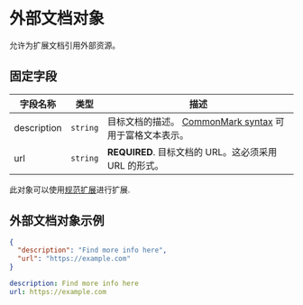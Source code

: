 # 外部文档对象

允许为扩展文档引用外部资源。

## 固定字段

| 字段名称                                         |   类型   | 描述                                                                                    |
| ------------------------------------------------ | :------: | --------------------------------------------------------------------------------------- |
| <a name="externalDocDescription"></a>description | `string` | 目标文档的描述。 [CommonMark syntax](https://spec.commonmark.org/) 可用于富格文本表示。 |
| <a name="externalDocUrl"></a>url                 | `string` | **REQUIRED**. 目标文档的 URL。这必须采用 URL 的形式。                                   |

此对象可以使用[规范扩展](#specificationExtensions)进行扩展.

## 外部文档对象示例

```json
{
  "description": "Find more info here",
  "url": "https://example.com"
}
```

```yaml
description: Find more info here
url: https://example.com
```
